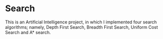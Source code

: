 # Search
This is an Artificial Intelligence project, in which I implemented four search algorithms; namely, Depth First Search, Breadth First Search, Uniform Cost Search and A* search.
